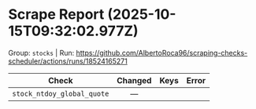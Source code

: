 # Scrape Report (2025-10-15T09:32:02.977Z)

Group: `stocks`  |  Run: https://github.com/AlbertoRoca96/scraping-checks-scheduler/actions/runs/18524165271

| Check | Changed | Keys | Error |
|---|:---:|:--|:--|
| `stock_ntdoy_global_quote` | — |  |  |
